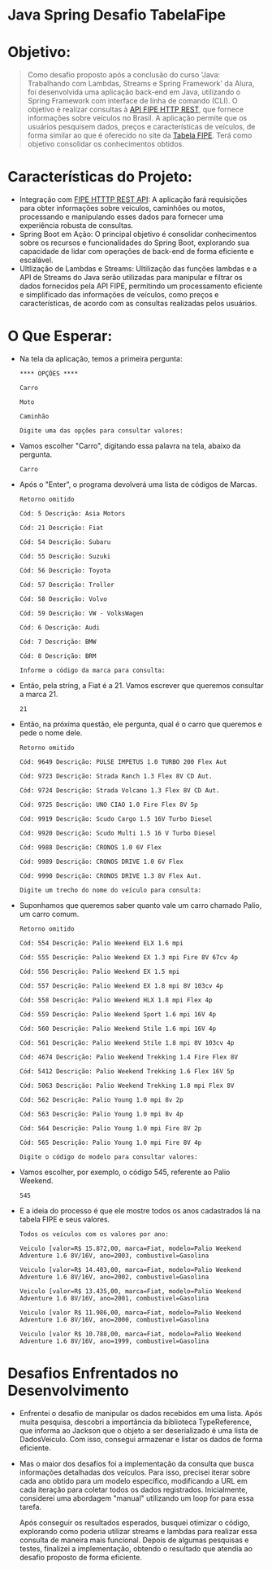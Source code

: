 # Java Spring Desafio TabelaFipe
# Objetivo:
> Como desafio proposto após a conclusão do curso 'Java: Trabalhando com Lambdas, Streams e Spring Framework' da Alura, foi desenvolvida uma aplicação back-end em Java,
> utilizando o Spring Framework com interface de linha de comando (CLI). O objetivo é realizar consultas à [API FIPE HTTP REST](https://deividfortuna.github.io/fipe/), que fornece informações sobre veículos no Brasil.
> A aplicação permite que os usuários pesquisem dados, preços e características de veículos, de forma similar ao que é oferecido no site da [Tabela FIPE](https://veiculos.fipe.org.br/). Terá como objetivo consolidar os conhecimentos obtidos.

# Características do Projeto:
- Integração com [FIPE HTTTP REST API](https://deividfortuna.github.io/fipe/): A aplicação fará requisições para obter informações sobre veiculos, caminhões ou motos, processando e manipulando esses dados para fornecer uma experiência robusta de consultas.
- Spring Boot em Ação: O principal objetivo é consolidar conhecimentos sobre os recursos e funcionalidades do Spring Boot, explorando sua capacidade de lidar com operações de back-end de forma eficiente e escalável.
- Ultlização de Lambdas e Streams: Ultilização das funções lambdas e a API de Streams do Java serão utilizadas para manipular e filtrar os dados fornecidos pela API FIPE, permitindo um processamento eficiente e simplificado das informações de veículos, como preços e características, de acordo com as consultas realizadas pelos usuários.

# O Que Esperar:
- Na tela da aplicação, temos a primeira pergunta:
    ~~~~
    **** OPÇÕES ****

    Carro
    
    Moto
    
    Caminhão
    
    Digite uma das opções para consultar valores:
    ~~~~
- Vamos escolher "Carro", digitando essa palavra na tela, abaixo da pergunta.
  ~~~~
  Carro
  ~~~~
- Após o "Enter", o programa devolverá uma lista de códigos de Marcas.
    ~~~~
    Retorno omitido
    
    Cód: 5 Descrição: Asia Motors
    
    Cód: 21 Descrição: Fiat
    
    Cód: 54 Descrição: Subaru
    
    Cód: 55 Descrição: Suzuki
    
    Cód: 56 Descrição: Toyota
    
    Cód: 57 Descrição: Troller
    
    Cód: 58 Descrição: Volvo
    
    Cód: 59 Descrição: VW - VolksWagen
    
    Cód: 6 Descrição: Audi
    
    Cód: 7 Descrição: BMW
    
    Cód: 8 Descrição: BRM
    
    Informe o código da marca para consulta:
    ~~~~
- Então, pela string, a Fiat é a 21. Vamos escrever que queremos consultar a marca 21.
    ~~~~
    21
    ~~~~
- Então, na próxima questão, ele pergunta, qual é o carro que queremos e pede o nome dele.
  ~~~~
  Retorno omitido
  
  Cód: 9649 Descrição: PULSE IMPETUS 1.0 TURBO 200 Flex Aut

  Cód: 9723 Descrição: Strada Ranch 1.3 Flex 8V CD Aut.
  
  Cód: 9724 Descrição: Strada Volcano 1.3 Flex 8V CD Aut.
  
  Cód: 9725 Descrição: UNO CIAO 1.0 Fire Flex 8V 5p
  
  Cód: 9919 Descrição: Scudo Cargo 1.5 16V Turbo Diesel
  
  Cód: 9920 Descrição: Scudo Multi 1.5 16 V Turbo Diesel
  
  Cód: 9988 Descrição: CRONOS 1.0 6V Flex
  
  Cód: 9989 Descrição: CRONOS DRIVE 1.0 6V Flex
  
  Cód: 9990 Descrição: CRONOS DRIVE 1.3 8V Flex Aut.
  
  Digite um trecho do nome do veículo para consulta:
  ~~~~

- Suponhamos que queremos saber quanto vale um carro chamado Palio, um carro comum.
  ~~~~
  Retorno omitido

  Cód: 554 Descrição: Palio Weekend ELX 1.6 mpi
  
  Cód: 555 Descrição: Palio Weekend EX 1.3 mpi Fire 8V 67cv 4p
  
  Cód: 556 Descrição: Palio Weekend EX 1.5 mpi
  
  Cód: 557 Descrição: Palio Weekend EX 1.8 mpi 8V 103cv 4p
  
  Cód: 558 Descrição: Palio Weekend HLX 1.8 mpi Flex 4p
  
  Cód: 559 Descrição: Palio Weekend Sport 1.6 mpi 16V 4p
  
  Cód: 560 Descrição: Palio Weekend Stile 1.6 mpi 16V 4p
  
  Cód: 561 Descrição: Palio Weekend Stile 1.8 mpi 8V 103cv 4p
  
  Cód: 4674 Descrição: Palio Weekend Trekking 1.4 Fire Flex 8V
  
  Cód: 5412 Descrição: Palio Weekend Trekking 1.6 Flex 16V 5p
  
  Cód: 5063 Descrição: Palio Weekend Trekking 1.8 mpi Flex 8V
  
  Cód: 562 Descrição: Palio Young 1.0 mpi 8v 2p
  
  Cód: 563 Descrição: Palio Young 1.0 mpi 8v 4p
  
  Cód: 564 Descrição: Palio Young 1.0 mpi Fire 8V 2p
  
  Cód: 565 Descrição: Palio Young 1.0 mpi Fire 8V 4p
  
  Digite o código do modelo para consultar valores:
  ~~~~
- Vamos escolher, por exemplo, o código 545, referente ao Palio Weekend.
  ~~~~
  545
  ~~~~
- E a ideia do processo é que ele mostre todos os anos cadastrados lá na tabela FIPE e seus valores.
  ~~~~
  Todos os veículos com os valores por ano:

  Veiculo [valor=R$ 15.872,00, marca=Fiat, modelo=Palio Weekend Adventure 1.6 8V/16V, ano=2003, combustivel=Gasolina
  
  Veiculo [valor=R$ 14.403,00, marca=Fiat, modelo=Palio Weekend Adventure 1.6 8V/16V, ano=2002, combustivel=Gasolina
  
  Veiculo [valor=R$ 13.435,00, marca=Fiat, modelo=Palio Weekend Adventure 1.6 8V/16V, ano=2001, combustivel=Gasolina
  
  Veiculo [valor R$ 11.986,00, marca=Fiat, modelo=Palio Weekend Adventure 1.6 8V/16V, ano=2000, combustivel=Gasolina
  
  Veiculo [valor R$ 10.788,00, marca=Fiat, modelo=Palio Weekend Adventure 1.6 8V/16V, ano=1999, combustivel=Gasolina
  ~~~~
# Desafios Enfrentados no Desenvolvimento
- Enfrentei o desafio de manipular os dados recebidos em uma lista. Após muita pesquisa, descobri a importância da biblioteca TypeReference, que informa ao Jackson que o objeto a ser deserializado é uma lista de DadosVeiculo. Com         isso, consegui armazenar e listar os dados de forma eficiente.
- Mas o maior dos desafios foi a implementação da consulta que busca informações detalhadas dos veículos. Para isso, precisei iterar sobre cada ano obtido para um modelo específico, modificando a URL em cada iteração para coletar todos os dados registrados.         Inicialmente, considerei uma abordagem "manual" utilizando um loop for para essa tarefa.

    Após conseguir os resultados esperados, busquei otimizar o código, explorando como poderia utilizar streams e lambdas para realizar essa consulta de maneira mais funcional. Depois de algumas pesquisas e testes, finalizei a implementação, obtendo o resultado que     atendia ao desafio proposto de forma eficiente.

